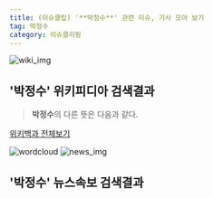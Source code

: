 ```yaml
---
title: (이슈클립) '**박정수**' 관련 이슈, 기사 모아 보기
tag: 박정수
category: 이슈클리핑
---
```

![wiki_img](https://user-images.githubusercontent.com/42597476/44503234-41136a80-a6d0-11e8-9071-6fc6418eafe4.png)
## **'**박정수**'** 위키피디아 검색결과
>**박정수**의 다른 뜻은 다음과 같다.

<a href="https://ko.wikipedia.org/wiki/박정수" target="_blank">위키백과 전체보기</a>

![wordcloud](https://s3.ap-northeast-2.amazonaws.com/lyrics101-wordcloud/2018-09-14-1536854907.png)
![news_img](https://user-images.githubusercontent.com/42597476/44507050-1206f400-a6e4-11e8-8d98-7ffbfebb353f.png)
## **'**박정수**'** 뉴스속보 검색결과

